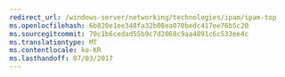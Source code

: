 ```yaml
---
redirect_url: /windows-server/networking/technologies/ipam/ipam-top
ms.openlocfilehash: 6b820e1ee348fa32b08ea070bedc417ee76b5c20
ms.sourcegitcommit: 70c1b6cedad55b9c7d2068c9aa4891c6c533ee4c
ms.translationtype: MT
ms.contentlocale: ko-KR
ms.lasthandoff: 07/03/2017
---
```

